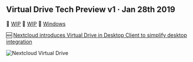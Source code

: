 ## Virtual Drive Tech Preview v1 · Jan 28th 2019

:penguin: [WIP](#) :apple: [WIP](#) :door: [Windows](https://download.nextcloud.com/desktop/prereleases/virtualdrive/Nextcloud-virtualdrive-techpreview.exe)

:new: [Nextcloud introduces Virtual Drive in Desktop Client to simplify desktop integration](https://nextcloud.com/blog/nextcloud-introduces-virtual-drive-in-desktop-client-to-simplify-desktop-integration/)

![Nextcloud Virtual Drive](https://nextcloud.com/media/Virtual-Drive-screenshot.png)


